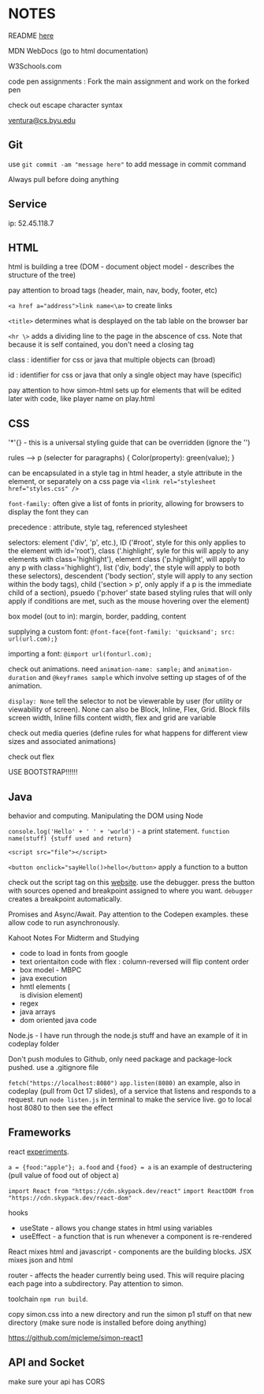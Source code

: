 # NOTES

README [here](startup/README.md)

MDN WebDocs (go to html documentation)

W3Schools.com

code pen assignments : Fork the main assignment and work on the forked pen

check out escape character syntax

ventura@cs.byu.edu

## Git

use `git commit -am "message here"` to add message in commit command

Always pull before doing anything

## Service

ip: 52.45.118.7

## HTML

html is building a tree (DOM - document object model - describes the structure of the tree)

pay attention to broad tags (header, main, nav, body, footer, etc)

`<a href a="address">link name<\a>` to create links

`<title>` determines what is desplayed on the tab lable on the browser bar 

`<hr \>` adds a dividing line to the page in the abscence of css. Note that because it is self contained, you don't need a closing tag

class : identifier for css or java that multiple objects can  (broad)

id : identifier for css or java that only a single object may have (specific)

pay attention to how simon-html sets up for elements that will be edited later with code, like player name on play.html

## CSS

'*'{} -  this is a universal styling guide that can be overridden (ignore the '')

rules -->  p (selecter for paragraphs) {
    Color(property): green(value);
}

can be encapsulated in a style tag in html header, a style attribute in the element, or separately on a css page via `<link rel="stylesheet href="styles.css" />`

`font-family:` often give a list of fonts in priority, allowing for browsers to display the font they can

precedence : attribute, style tag, referenced stylesheet

selectors: element ('div', 'p', etc.), ID ('#root', style for this only applies to the element with id='root'), class ('.highlight', syle for this will apply to any elements with class='highlight'), element class ('p.highlight', will apply to any p with class='highlight'), list ('div, body', the style will apply to both these selectors), descendent ('body section', style will apply to any section within the body tags), child ('section > p', only apply if a p is the immediate child of a section), psuedo ('p:hover' state based styling rules that will only apply if conditions are met, such as the mouse hovering over the element)

box model (out to in): margin, border, padding, content

supplying a custom font:
`@font-face{font-family: 'quicksand'; src: url(url.com);}`

importing a font:
`@import url(fonturl.com);`

check out animations. need `animation-name: sample;` and `animation-duration` and `@keyframes sample` which involve setting up stages of of the animation.

`display: None` tell the selector to not be viewerable by user (for utility or viewability of screen). None can also be Block, Inline, Flex, Grid. Block fills screen width, Inline fills content width, flex and grid are variable

check out media queries (define rules for what happens for different view sizes and associated animations)

check out flex

USE BOOTSTRAP!!!!!!

## Java

behavior and computing. Manipulating the DOM using Node

`console.log('Hello' + ' ' + 'world')` - a print statement. `function name(stuff) {stuff used and return}`

`<script src="file"></script>`

`<button onclick="sayHello()>hello</button>` apply a function to a button

check out the script tag on this [website](https://htmlpreview.github.io/?https://github.com/webprogramming260/.github/blob/main/profile/javascript/introduction/jsDemo.html). use the debugger. press the button with sources opened and breakpoint assigned to where you want. `debugger` creates a breakpoint automatically.

Promises and Async/Await. Pay attention to the Codepen examples. these allow code to run asynchronously.

Kahoot Notes For Midterm and Studying

- code to load in fonts from google
- text orientaiton code with flex : column-reversed will flip content order
- box model - MBPC
- java execution
- hmtl elements (<div> is division element)
- regex
- java arrays
- dom oriented java code

Node.js - I have run through the node.js stuff and have an example of it in codeplay folder

Don't push modules to Github, only need package and package-lock pushed. use a .gitignore file

`fetch("https://localhost:8080")` `app.listen(8080)` an example, also in codeplay (pull from 0ct 17 slides), of a service that listens and responds to a request. run `node listen.js` in terminal to make the service live. go to local host 8080 to then see the effect

## Frameworks

react [experiments](https://codepen.io/BrayDenWalker/pen/JjgrOxK?editors=1010).

`a = {food:"apple"}; a.food` and `{food} = a` is an example of destructering (pull value of food out of object a)

`import React from "https://cdn.skypack.dev/react"` `import ReactDOM from "https://cdn.skypack.dev/react-dom"`

hooks
- useState - allows you change states in html using variables
- useEffect - a function that is run whenever a component is re-rendered

React mixes html and javascript - components are the building blocks. JSX mixes json and html

router - affects the header currently being used. This will require placing each page into a subdirectory. Pay attention to simon.

toolchain `npm run build`. 

copy simon.css into a new directory and run the simon p1 stuff on that new directory (make sure node is installed before doing anything)

https://github.com/mjcleme/simon-react1

## API and Socket

make sure your api has CORS
